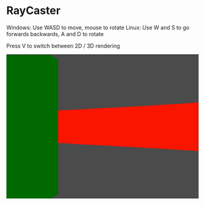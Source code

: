 # RayCaster

Windows: Use WASD to move, mouse to rotate
Linux: Use W and S to go forwards backwards, A and D to rotate

Press V to switch between 2D / 3D rendering

![alt text](RayCaster.gif)